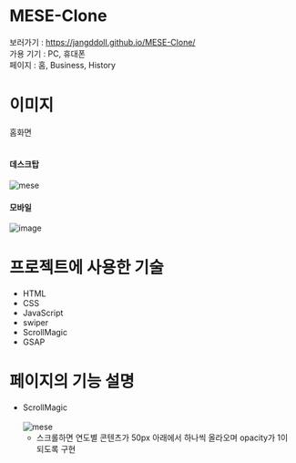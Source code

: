 # MESE-Clone
보러가기 : https://jangddoll.github.io/MESE-Clone/<br>
가용 기기 : PC, 휴대폰<br>
페이지 : 홈, Business, History

# 이미지
홈화면
<br><br>
#### 데스크탑
![mese](https://github.com/jangddoll/MESE-Clone/assets/145321198/01f61352-2012-4db8-9c4b-2c76f306738c)
<br>

#### 모바일
![image](https://github.com/jangddoll/MESE-Clone/assets/145321198/86994ed2-cb9c-42e2-b8c9-0a5cf4db8fba)

# 프로젝트에 사용한 기술
* HTML
* CSS
* JavaScript
* swiper
* ScrollMagic
* GSAP

# 페이지의 기능 설명
* ScrollMagic <br><br> 
  ![mese](https://github.com/jangddoll/MESE-Clone/assets/145321198/719bbc04-29c4-4e49-a0b9-dc1b038d4661)
  * 스크롤하면 연도별 콘텐츠가 50px 아래에서 하나씩 올라오며 opacity가 1이 되도록 구현
